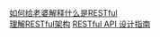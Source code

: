 [如何给老婆解释什么是RESTful](https://zhuanlan.zhihu.com/p/30396391?group_id=937244108725641216)    
[理解RESTful架构](http://www.ruanyifeng.com/blog/2011/09/restful.html)
[RESTful API 设计指南](http://www.ruanyifeng.com/blog/2014/05/restful_api.html)   
